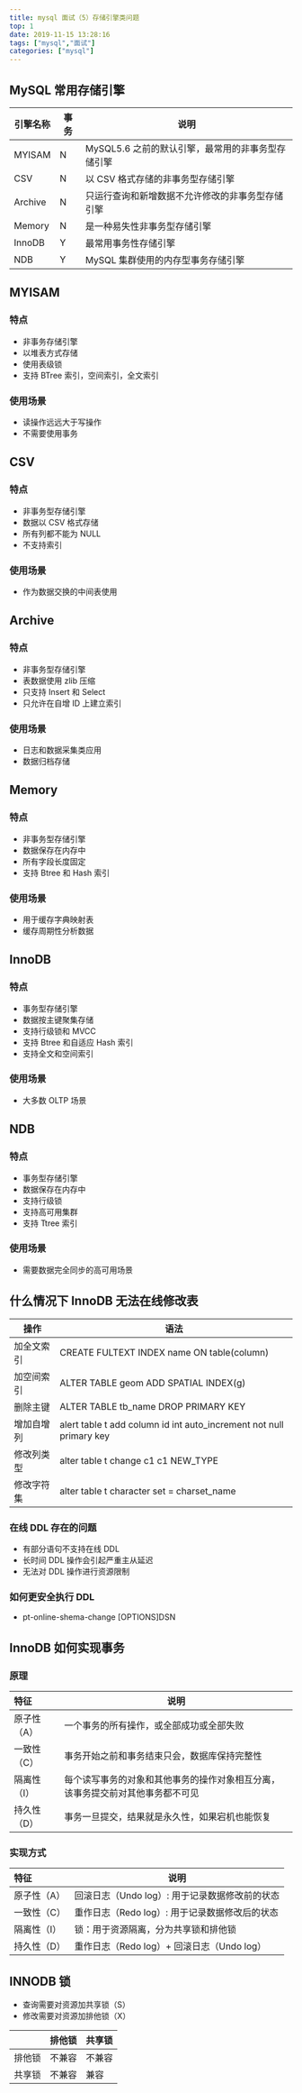 ```yaml
---
title: mysql 面试（5）存储引擎类问题
top: 1
date: 2019-11-15 13:28:16
tags: ["mysql","面试"]
categories: ["mysql"]
---
```


## MySQL 常用存储引擎

| 引擎名称 | 事务 | 说明                                              |
| -------- | ---- | ------------------------------------------------- |
| MYISAM   | N    | MySQL5.6 之前的默认引擎，最常用的非事务型存储引擎 |
| CSV      | N    | 以 CSV 格式存储的非事务型存储引擎                 |
| Archive  | N    | 只运行查询和新增数据不允许修改的非事务型存储引擎  |
| Memory   | N    | 是一种易失性非事务型存储引擎                      |
| InnoDB   | Y    | 最常用事务性存储引擎                              |
| NDB      | Y    | MySQL 集群使用的内存型事务存储引擎                |

## MYISAM

### 特点

* 非事务存储引擎
* 以堆表方式存储
* 使用表级锁
* 支持 BTree 索引，空间索引，全文索引

### 使用场景

* 读操作远远大于写操作
* 不需要使用事务

## CSV

### 特点

* 非事务型存储引擎
* 数据以 CSV 格式存储
* 所有列都不能为 NULL
* 不支持索引

### 使用场景

* 作为数据交换的中间表使用

## Archive

### 特点

* 非事务型存储引擎
* 表数据使用 zlib 压缩
* 只支持 Insert 和 Select
* 只允许在自增 ID 上建立索引

### 使用场景

* 日志和数据采集类应用
* 数据归档存储

## Memory

### 特点

* 非事务型存储引擎
* 数据保存在内存中
* 所有字段长度固定
* 支持 Btree 和 Hash 索引

### 使用场景

* 用于缓存字典映射表
* 缓存周期性分析数据

## InnoDB

### 特点

* 事务型存储引擎
* 数据按主键聚集存储
* 支持行级锁和 MVCC
* 支持 Btree 和自适应 Hash 索引
* 支持全文和空间索引

### 使用场景

* 大多数 OLTP 场景

## NDB

### 特点

* 事务型存储引擎
* 数据保存在内存中
* 支持行级锁
* 支持高可用集群
* 支持 Ttree 索引

### 使用场景

* 需要数据完全同步的高可用场景

## 什么情况下 InnoDB 无法在线修改表

| 操作       | 语法                                                                |
| ---------- | ------------------------------------------------------------------- |
| 加全文索引 | CREATE FULTEXT INDEX name ON table(column)                          |
| 加空间索引 | ALTER TABLE geom ADD SPATIAL INDEX(g)                               |
| 删除主键   | ALTER TABLE tb_name DROP PRIMARY KEY                                |
| 增加自增列 | alert table t add column id int auto_increment not null primary key |
| 修改列类型 | alter table t change c1 c1 NEW_TYPE                                 |
| 修改字符集 | alter table t character set = charset_name                          |

### 在线 DDL 存在的问题

* 有部分语句不支持在线 DDL
* 长时间 DDL 操作会引起严重主从延迟
* 无法对 DDL 操作进行资源限制

### 如何更安全执行 DDL

* pt-online-shema-change [OPTIONS]DSN

## InnoDB 如何实现事务

### 原理

| 特征        | 说明                                                                           |
| :---------- | ------------------------------------------------------------------------------ |
| 原子性（A） | 一个事务的所有操作，或全部成功或全部失败                                       |
| 一致性（C） | 事务开始之前和事务结束只会，数据库保持完整性                                   |
| 隔离性（I） | 每个读写事务的对象和其他事务的操作对象相互分离，该事务提交前对其他事务都不可见 |
| 持久性（D） | 事务一旦提交，结果就是永久性，如果宕机也能恢复                                 |

### 实现方式

| 特征        | 说明                                           |
| :---------- | ---------------------------------------------- |
| 原子性（A） | 回滚日志（Undo log）: 用于记录数据修改前的状态 |
| 一致性（C） | 重作日志（Redo log）: 用于记录数据修改后的状态 |
| 隔离性（I） | 锁：用于资源隔离，分为共享锁和排他锁           |
| 持久性（D） | 重作日志（Redo log）+ 回滚日志（Undo log）     |

## INNODB 锁

* 查询需要对资源加共享锁（S）
* 修改需要对资源加排他锁（X）

|        | 排他锁 | 共享锁 |
| ------ | ------ | ------ |
| 排他锁 | 不兼容 | 不兼容 |
| 共享锁 | 不兼容 | 兼容   |

